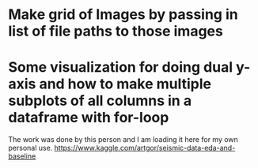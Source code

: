 # Make grid of Images by passing in list of file paths to those images



# Some visualization for doing dual y-axis and how to make multiple subplots of all columns in a dataframe with for-loop

The work was done by this person and I am loading it here for my own personal use.
https://www.kaggle.com/artgor/seismic-data-eda-and-baseline